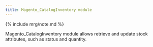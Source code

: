 ```yaml
---
title: Magento_CatalogInventory module
---
```


{% include mrg/note.md %}

Magento_CatalogInventory module allows retrieve and update stock attributes, such as status and quantity.

